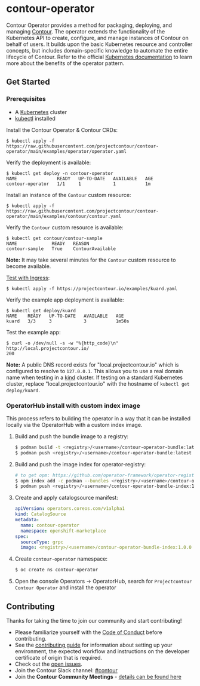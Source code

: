 # contour-operator
Contour Operator provides a method for packaging, deploying, and managing [Contour][1]. The operator extends the
functionality of the Kubernetes API to create, configure, and manage instances of Contour on behalf of users. It builds
upon the basic Kubernetes resource and controller concepts, but includes domain-specific knowledge to automate the
entire lifecycle of Contour. Refer to the official [Kubernetes documentation][2] to learn more about the benefits of the
operator pattern.

## Get Started

### Prerequisites

* A [Kubernetes](https://kubernetes.io/) cluster
* [kubectl](https://kubernetes.io/docs/tasks/tools/install-kubectl/) installed

Install the Contour Operator & Contour CRDs:
```
$ kubectl apply -f https://raw.githubusercontent.com/projectcontour/contour-operator/main/examples/operator/operator.yaml
```

Verify the deployment is available:
```
$ kubectl get deploy -n contour-operator
NAME               READY   UP-TO-DATE   AVAILABLE   AGE
contour-operator   1/1     1            1           1m
```

Install an instance of the `Contour` custom resource:
```
$ kubectl apply -f https://raw.githubusercontent.com/projectcontour/contour-operator/main/examples/contour/contour.yaml
```

Verify the `Contour` custom resource is available:
```
$ kubectl get contour/contour-sample
NAME             READY   REASON
contour-sample   True    ContourAvailable
```

__Note:__ It may take several minutes for the `Contour` custom resource to become available.

[Test with Ingress](https://projectcontour.io/docs/main/deploy-options/#test-with-ingress):
```
$ kubectl apply -f https://projectcontour.io/examples/kuard.yaml
```

Verify the example app deployment is available:
```
$ kubectl get deploy/kuard
NAME    READY   UP-TO-DATE   AVAILABLE   AGE
kuard   3/3     3            3           1m50s
```

Test the example app:
```
$ curl -o /dev/null -s -w "%{http_code}\n" http://local.projectcontour.io/
200
```

**Note:** A public DNS record exists for "local.projectcontour.io" which is
configured to resolve to `127.0.0.1`. This allows you to use a real domain name
when testing in a [kind](https://kind.sigs.k8s.io/) cluster. If testing on a
standard Kubernetes cluster, replace "local.projectcontour.io" with the
hostname of `kubectl get deploy/kuard`.


### OperatorHub install with custom index image

This process refers to building the operator in a way that it can be installed locally via the OperatorHub with a custom index image.

1. Build and push the bundle image to a registry:
   ```sh
   $ podman build -t <registry>/<username>/contour-operator-bundle:latest -f bundle.Dockerfile
   $ podman push <registry>/<username>/contour-operator-bundle:latest
   ```

2. Build and push the image index for operator-registry:
   ```sh
   # to get opm: https://github.com/operator-framework/operator-registry
   $ opm index add -c podman --bundles <registry>/<username>/contour-operator-bundle:latest --tag <registry>/<username>/contour-operator-bundle-index:1.0.0
   $ podman push <registry>/<username>/contour-operator-bundle-index:1.0.0
   ```

3. Create and apply catalogsource manifest:
   ```yaml
   apiVersion: operators.coreos.com/v1alpha1
   kind: CatalogSource
   metadata:
     name: contour-operator
     namespace: openshift-marketplace
   spec:
     sourceType: grpc
     image: <registry>/<username>/contour-operator-bundle-index:1.0.0
   ```

4. Create `contour-operator` namespace:
   ```sh
   $ oc create ns contour-operator
   ```


5. Open the console Operators -> OperatorHub, search for `Projectcontour Contour Operator` and install the operator

## Contributing

Thanks for taking the time to join our community and start contributing!

- Please familiarize yourself with the
[Code of Conduct](https://github.com/projectcontour/contour/blob/main/CODE_OF_CONDUCT.md) before contributing.
- See the [contributing guide](docs/CONTRIBUTING.md) for information about setting up your environment, the expected
workflow and instructions on the developer certificate of origin that is required.
- Check out the [open issues](https://github.com/projectcontour/contour-operator/issues).
- Join the Contour Slack channel: [#contour](https://kubernetes.slack.com/messages/contour/)
- Join the **Contour Community Meetings** - [details can be found here](https://projectcontour.io/community)

[1]: https://projectcontour.io/
[2]: https://kubernetes.io/docs/concepts/extend-kubernetes/operator/
